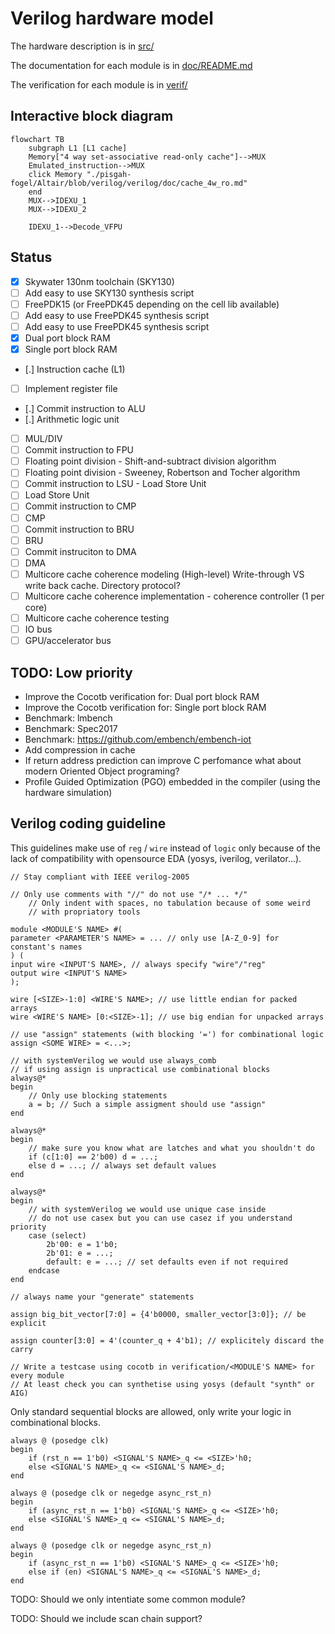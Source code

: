 # Verilog hardware model

The hardware description is in [src/](src/)


The documentation for each module is in [doc/README.md](doc/README.md)


The verification for each module is in [verif/](verif/)


## Interactive block diagram

```mermaid
flowchart TB
    subgraph L1 [L1 cache]
    Memory["4 way set-associative read-only cache"]-->MUX
    Emulated_instruction-->MUX
    click Memory "./pisgah-fogel/Altair/blob/verilog/verilog/doc/cache_4w_ro.md"
    end
    MUX-->IDEXU_1
    MUX-->IDEXU_2

    IDEXU_1-->Decode_VFPU
```

## Status
 - [x] Skywater 130nm toolchain (SKY130)
 - [ ] Add easy to use SKY130 synthesis script
 - [ ] FreePDK15 (or FreePDK45 depending on the cell lib available)
 - [ ] Add easy to use FreePDK45 synthesis script
 - [ ] Add easy to use FreePDK45 synthesis script
 - [x] Dual port block RAM
 - [x] Single port block RAM
 - [.] Instruction cache (L1)
 - [ ] Implement register file
 - [.] Commit instruction to ALU
 - [.] Arithmetic logic unit
 - [ ] MUL/DIV
 - [ ] Commit instruction to FPU 
 - [ ] Floating point division - Shift-and-subtract division algorithm
 - [ ] Floating point division - Sweeney, Robertson and Tocher algorithm
 - [ ] Commit instruction to LSU - Load Store Unit
 - [ ] Load Store Unit
 - [ ] Commit instruction to CMP
 - [ ] CMP
 - [ ] Commit instruction to BRU
 - [ ] BRU
 - [ ] Commit instruciton to DMA
 - [ ] DMA
 - [ ] Multicore cache coherence modeling (High-level)
Write-through VS write back cache. Directory protocol?
 - [ ] Multicore cache coherence implementation - coherence controller (1 per core)
 - [ ] Multicore cache coherence testing
 - [ ] IO bus
 - [ ] GPU/accelerator bus

## TODO: Low priority
 - Improve the Cocotb verification for: Dual port block RAM
 - Improve the Cocotb verification for: Single port block RAM
 - Benchmark: lmbench
 - Benchmark: Spec2017
 - Benchmark: <https://github.com/embench/embench-iot>
 - Add compression in cache
 - If return address prediction can improve C perfomance what about modern
   Oriented Object programing?
 - Profile Guided Optimization (PGO) embedded in the compiler (using the hardware simulation)

## Verilog coding guideline

This guidelines make use of `reg` / `wire` instead of `logic` only because of
the lack of compatibility with opensource EDA (yosys, iverilog, verilator...).
```
// Stay compliant with IEEE verilog-2005

// Only use comments with "//" do not use "/* ... */"
    // Only indent with spaces, no tabulation because of some weird
    // with propriatory tools

module <MODULE'S NAME> #(
parameter <PARAMETER'S NAME> = ... // only use [A-Z_0-9] for constant's names
) (
input wire <INPUT'S NAME>, // always specify "wire"/"reg"
output wire <INPUT'S NAME>
);

wire [<SIZE>-1:0] <WIRE'S NAME>; // use little endian for packed arrays
wire <WIRE'S NAME> [0:<SIZE>-1]; // use big endian for unpacked arrays

// use "assign" statements (with blocking '=') for combinational logic
assign <SOME WIRE> = <...>;

// with systemVerilog we would use always_comb
// if using assign is unpractical use combinational blocks
always@*
begin
    // Only use blocking statements
    a = b; // Such a simple assigment should use "assign"
end

always@*
begin
    // make sure you know what are latches and what you shouldn't do
    if (c[1:0] == 2'b00) d = ...;
    else d = ...; // always set default values
end

always@*
begin
    // with systemVerilog we would use unique case inside
    // do not use casex but you can use casez if you understand priority
    case (select)
        2b'00: e = 1'b0;
        2b'01: e = ...;
        default: e = ...; // set defaults even if not required
    endcase
end

// always name your "generate" statements

assign big_bit_vector[7:0] = {4'b0000, smaller_vector[3:0]}; // be explicit

assign counter[3:0] = 4'(counter_q + 4'b1); // explicitely discard the carry

// Write a testcase using cocotb in verification/<MODULE'S NAME> for every module
// At least check you can synthetise using yosys (default "synth" or AIG)
```

Only standard sequential blocks are allowed, only write your logic in
combinational blocks.

```
always @ (posedge clk)
begin
    if (rst_n == 1'b0) <SIGNAL'S NAME>_q <= <SIZE>'h0;
    else <SIGNAL'S NAME>_q <= <SIGNAL'S NAME>_d;
end
```

```
always @ (posedge clk or negedge async_rst_n)
begin
    if (async_rst_n == 1'b0) <SIGNAL'S NAME>_q <= <SIZE>'h0;
    else <SIGNAL'S NAME>_q <= <SIGNAL'S NAME>_d;
end
```

```
always @ (posedge clk or negedge async_rst_n)
begin
    if (async_rst_n == 1'b0) <SIGNAL'S NAME>_q <= <SIZE>'h0;
    else if (en) <SIGNAL'S NAME>_q <= <SIGNAL'S NAME>_d;
end
```

TODO: Should we only intentiate some common module?

TODO: Should we include scan chain support?
